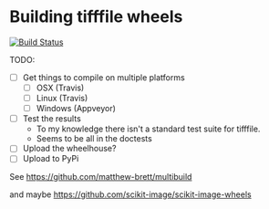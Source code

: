 # Building tifffile wheels

[![Build Status](https://travis-ci.org/hmaarrfk/tifffile-wheels.svg?branch=master)](https://travis-ci.org/hmaarrfk/tifffile-wheels)

TODO:
  - [ ] Get things to compile on multiple platforms
      - [ ] OSX     (Travis)
      - [ ] Linux   (Travis)
      - [ ] Windows (Appveyor)
  - [ ] Test the results
    - To my knowledge there isn't a standard test suite for tifffile.
    - Seems to be all in the doctests
  - [ ] Upload the wheelhouse?
  - [ ] Upload to PyPi

See https://github.com/matthew-brett/multibuild

and maybe https://github.com/scikit-image/scikit-image-wheels
